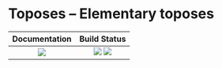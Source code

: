 <!-- BEGIN HEADER -->
# Toposes – Elementary toposes

| **Documentation**         | **Build Status**                                            |
|:-------------------------:|:-----------------------------------------------------------:|
| [![][docs-img]][docs-url] | [![][tests-img]][tests-url] [![][codecov-img]][codecov-url] |
<!-- END HEADER -->

<!-- BEGIN FOOTER -->
[docs-img]: https://img.shields.io/badge/docs-stable-blue.svg
[docs-url]: https://homalg-project.github.io/Toposes/doc/chap0_mj.html

[tests-img]: https://github.com/homalg-project/Toposes/workflows/Tests/badge.svg
[tests-url]: https://github.com/homalg-project/Toposes/actions?query=workflow%3ATests

[codecov-img]: https://codecov.io/gh/homalg-project/Toposes/branch/master/graph/badge.svg
[codecov-url]: https://codecov.io/gh/homalg-project/Toposes
<!-- END FOOTER -->
